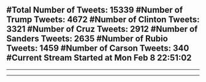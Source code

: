 #Total Number of Tweets: 15339 
#Number of Trump Tweets: 4672
#Number of Clinton Tweets: 3321
#Number of Cruz Tweets: 2912
#Number of Sanders Tweets: 2635
#Number of Rubio Tweets: 1459
#Number of Carson Tweets: 340
#Current Stream Started at Mon Feb  8 22:51:02
---
---
---
